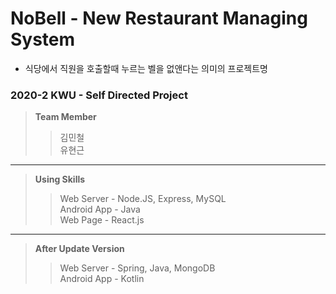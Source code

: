 # NoBell - New Restaurant Managing System    
- 식당에서 직원을 호출할때 누르는 벨을 없앤다는 의미의 프로젝트명
### 2020-2 KWU - Self Directed Project

> **Team Member**
> > 김민철    
> > 유현근    

***

> **Using Skills**
> > Web Server - Node.JS, Express, MySQL    
> > Android App - Java    
> > Web Page - React.js    

***

> **After Update Version**    
> > Web Server - Spring, Java, MongoDB    
> > Android App - Kotlin    
